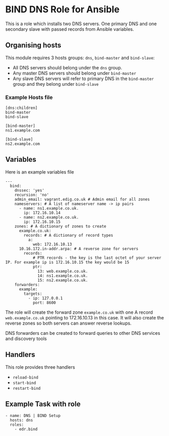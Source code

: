# BIND DNS Role for Ansible

This is a role which installs two DNS servers. One primary DNS and one secondary slave with passed records from Ansible variables.

## Organising hosts

This module requires 3 hosts groups: `dns`, `bind-master` and `bind-slave`:

* All DNS servers should belong under the `dns` group.
* Any master DNS servers should belong under `bind-master`
* Any slave DNS servers will refer to primary DNS in the `bind-master` group and they belong under `bind-slave`

### Example Hosts file

```
[dns:children]
bind-master
bind-slave

[bind-master]
ns1.example.com

[bind-slave]
ns2.example.com
```

## Variables

Here is an example variables file

```
---
  bind:
    dnssec: 'yes'
    recursion: 'no'
    admin_email: vagrant.edig.co.uk # Admin email for all zones
    nameservers: # A list of nameserver name -> ip pairs
      - name: ns1.example.co.uk.
        ip: 172.16.10.14
      - name: ns2.example.co.uk.
        ip: 172.16.10.15
    zones: # A dictionary of zones to create
      example.co.uk:
        records: # A dictionary of record types
          a:
            web: 172.16.10.13
      10.16.172.in-addr.arpa: # A reverse zone for servers
        records:
            # PTR records - the key is the last octet of your server IP. For example ip is 172.16.10.15 the key would be 15
            ptr:
              13: web.example.co.uk.
              14: ns1.example.co.uk.
              15: ns2.example.co.uk.
    forwarders:
      example:
        targets:
          - ip: 127.0.0.1
            port: 8600
```

The role will create the forward zone `example.co.uk` with one A record `web.example.co.uk` pointing to 172.16.10.13 in this case. It will also create the reverse zones so both servers can answer reverse lookups.

DNS forwarders can be created to forward queries to other DNS services and discovery tools

## Handlers

This role provides three handlers

* `reload-bind`
* `start-bind`
* `restart-bind`

## Example Task with role

```
- name: DNS | BIND Setup
  hosts: dns
  roles:
    - edr.bind
```
